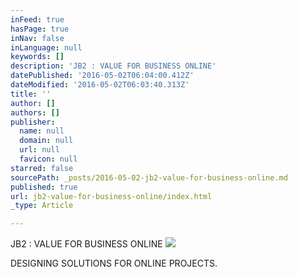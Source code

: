 ```yaml
---
inFeed: true
hasPage: true
inNav: false
inLanguage: null
keywords: []
description: 'JB2 : VALUE FOR BUSINESS ONLINE'
datePublished: '2016-05-02T06:04:00.412Z'
dateModified: '2016-05-02T06:03:40.313Z'
title: ''
author: []
authors: []
publisher:
  name: null
  domain: null
  url: null
  favicon: null
starred: false
sourcePath: _posts/2016-05-02-jb2-value-for-business-online.md
published: true
url: jb2-value-for-business-online/index.html
_type: Article

---
```

JB2 : VALUE FOR BUSINESS ONLINE
![](https://the-grid-user-content.s3-us-west-2.amazonaws.com/94109967-3b01-4e01-86aa-9358fe6e3949.jpg)

DESIGNING SOLUTIONS FOR ONLINE PROJECTS.
